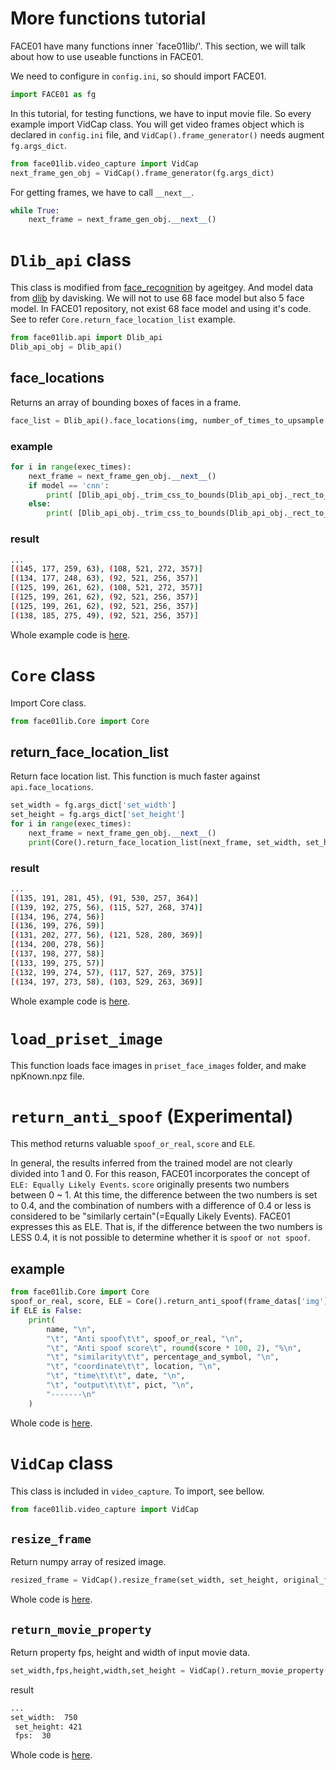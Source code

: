 # More functions tutorial
FACE01 have many functions inner `face01lib/'.
This section, we will talk about how to use useable functions in FACE01.

We need to configure in `config.ini`, so should import FACE01.
```python
import FACE01 as fg
```

In this tutorial, for testing functions, we have to input movie file. So every example import VidCap class.
You will get video frames object which is declared in `config.ini` file, and `VidCap().frame_generator()` needs augment `fg.args_dict`.
```python
from face01lib.video_capture import VidCap
next_frame_gen_obj = VidCap().frame_generator(fg.args_dict)
```
For getting frames, we have to call `__next__`.
```python
while True:
    next_frame = next_frame_gen_obj.__next__()
```

# `Dlib_api` class
This class is modified from [face_recognition](https://github.com/ageitgey/face_recognition) by ageitgey. And model data from [dlib](https://github.com/davisking/dlib) by davisking. We will not to use 68 face model but also 5 face model. In FACE01 repository, not exist 68 face model and using it's code.
See to refer `Core.return_face_location_list` example.
```python
from face01lib.api import Dlib_api
Dlib_api_obj = Dlib_api()
```
## face_locations
Returns an array of bounding boxes of faces in a frame.
```python
face_list = Dlib_api().face_locations(img, number_of_times_to_upsample, model)
``` 
### example
```python
for i in range(exec_times):
    next_frame = next_frame_gen_obj.__next__()
    if model == 'cnn':
        print( [Dlib_api_obj._trim_css_to_bounds(Dlib_api_obj._rect_to_css(face.rect), next_frame.shape) for face in Dlib_api_obj._raw_face_locations(next_frame, number_of_times_to_upsample, model)])
    else:
        print( [Dlib_api_obj._trim_css_to_bounds(Dlib_api_obj._rect_to_css(face), next_frame.shape) for face in Dlib_api_obj._raw_face_locations(next_frame, number_of_times_to_upsample, model)])
```
### result
```bash
...
[(145, 177, 259, 63), (108, 521, 272, 357)]
[(134, 177, 248, 63), (92, 521, 256, 357)]
[(125, 199, 261, 62), (108, 521, 272, 357)]
[(125, 199, 261, 62), (92, 521, 256, 357)]
[(125, 199, 261, 62), (92, 521, 256, 357)]
[(138, 185, 275, 49), (92, 521, 256, 357)]
```
Whole example code is [here](example/../../example/api_face_locations.py).

# `Core` class
Import Core class.
```python
from face01lib.Core import Core
```
## return_face_location_list
Return face location list. This function is much faster against `api.face_locations`.
```python
set_width = fg.args_dict['set_width']
set_height = fg.args_dict['set_height']
for i in range(exec_times):
    next_frame = next_frame_gen_obj.__next__()
    print(Core().return_face_location_list(next_frame, set_width, set_height,0, 0.4))
```
### result
```bash
...
[(135, 191, 281, 45), (91, 530, 257, 364)]
[(139, 192, 275, 56), (115, 527, 268, 374)]
[(134, 196, 274, 56)]
[(136, 199, 276, 59)]
[(131, 202, 277, 56), (121, 528, 280, 369)]
[(134, 200, 278, 56)]
[(137, 198, 277, 58)]
[(133, 199, 275, 57)]
[(132, 199, 274, 57), (117, 527, 269, 375)]
[(134, 197, 273, 58), (103, 529, 263, 369)]
```
Whole example code is [here](../example/Core_return_face_location_list.py).

# `load_priset_image`
This function loads face images in `priset_face_images` folder, and make npKnown.npz file.


# `return_anti_spoof` (Experimental)
This method returns valuable `spoof_or_real`, `score` and `ELE`.

In general, the results inferred from the trained model are not clearly divided into 1 and 0. For this reason, FACE01 incorporates the concept of `ELE: Equally Likely Events`. `score` originally presents two numbers between 0 ~ 1. At this time, the difference between the two numbers is set to 0.4, and the combination of numbers with a difference of 0.4 or less is considered to be "similarly certain"(=Equally Likely Events). FACE01 expresses this as ELE. That is, if the difference between the two numbers is LESS 0.4, it is not possible to determine whether it is `spoof` or` not spoof`.
## example
```python
from face01lib.Core import Core
spoof_or_real, score, ELE = Core().return_anti_spoof(frame_datas['img'], person_data["location"])
if ELE is False:
    print(
        name, "\n",
        "\t", "Anti spoof\t\t", spoof_or_real, "\n",
        "\t", "Anti spoof score\t", round(score * 100, 2), "%\n",
        "\t", "similarity\t\t", percentage_and_symbol, "\n",
        "\t", "coordinate\t\t", location, "\n",
        "\t", "time\t\t\t", date, "\n",
        "\t", "output\t\t\t", pict, "\n",
        "-------\n"
    )
```
Whole code is [here](../CALL_FACE01.py).

# `VidCap` class
This class is included in `video_capture`.
To import, see bellow.
```python
from face01lib.video_capture import VidCap
```

## `resize_frame`
Return numpy array of resized image.
```python
resized_frame = VidCap().resize_frame(set_width, set_height, original_frame)
```
Whole code is [here](../example/resize_frame.py).

## `return_movie_property`
Return property fps, height and width of input movie data.
```python
set_width,fps,height,width,set_height = VidCap().return_movie_property(set_width, vcap)
```
result
```bash
...
set_width:  750 
 set_height: 421 
 fps:  30 
```
Whole code is [here](../example/return_movie_property.py).